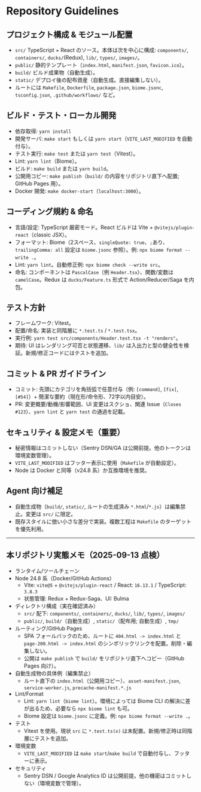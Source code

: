 # Repository Guidelines

## プロジェクト構成 & モジュール配置

- `src/` TypeScript + React のソース。本体は次を中心に構成: `components/`, `containers/`, `ducks/`(Redux), `lib/`, `types/`, `images/`。
- `public/` 静的テンプレート（`index.html`, `manifest.json`, `favicon.ico`）。
- `build/` ビルド成果物（自動生成）。
- `static/` デプロイ後の配布資産（自動生成。直接編集しない）。
- ルートには `Makefile`, `Dockerfile`, `package.json`, `biome.jsonc`, `tsconfig.json`, `.github/workflows/` など。

## ビルド・テスト・ローカル開発

- 依存取得: `yarn install`
- 開発サーバ: `make start` もしくは `yarn start`（`VITE_LAST_MODIFIED` を自動付与）。
- テスト実行: `make test` または `yarn test`（Vitest）。
- Lint: `yarn lint`（Biome）。
- ビルド: `make build` または `yarn build`。
- 公開用コピー: `make publish`（`build/` の内容をリポジトリ直下へ配置; GitHub Pages 用）。
- Docker 開発: `make docker-start`（`localhost:3000`）。

## コーディング規約 & 命名

- 言語/設定: TypeScript 厳密モード。React ビルドは Vite + `@vitejs/plugin-react`（classic JSX）。
- フォーマット: Biome（2スペース、`singleQuote: true`、`;`あり、`trailingComma: all` 設定は `biome.jsonc` 参照）。例: `npx biome format --write .`。
- Lint: `yarn lint`。自動修正例: `npx biome check --write src`。
- 命名: コンポーネントは `PascalCase`（例 `Header.tsx`）、関数/変数は `camelCase`。Redux は `ducks/Feature.ts` 形式で Action/Reducer/Saga を内包。

## テスト方針

- フレームワーク: Vitest。
- 配置/命名: 実装と同階層に `*.test.ts` / `*.test.tsx`。
- 実行例: `yarn test src/components/Header.test.tsx -t "renders"`。
- 期待: UI はレンダリング可否と状態遷移、`lib/` は入出力と型の健全性を検証。新規/修正コードにはテストを追加。

## コミット & PR ガイドライン

- コミット: 先頭にカテゴリを角括弧で任意付与（例: `[command]`, `[fix]`, `[#54]`）+ 簡潔な要約（現在形/命令形、72字以内目安）。
- PR: 変更概要/動機/影響範囲、UI 変更はスクショ、関連 Issue（`Closes #123`）、`yarn lint` と `yarn test` の通過を記載。

## セキュリティ & 設定メモ（重要）

- 秘密情報はコミットしない（Sentry DSN/GA は公開前提。他のトークンは環境変数管理）。
- `VITE_LAST_MODIFIED` はフッター表示に使用（`Makefile` が自動設定）。
- Node は Docker と同等（v24.8 系）か互換環境を推奨。

## Agent 向け補足

- 自動生成物（`build/`, `static/`, ルートの生成済み `*.html`/`*.js`）は編集禁止。変更は `src/` に限定。
- 既存スタイルに倣い小さな差分で実装。複数工程は `Makefile` のターゲットを優先利用。

---

## 本リポジトリ実態メモ（2025-09-13 点検）

- ランタイム/ツールチェーン
- Node 24.8 系（Docker/GitHub Actions）
  - Vite: `vite@5` + `@vitejs/plugin-react` / React: `16.13.1` / TypeScript: `3.8.3`
  - 状態管理: Redux + Redux-Saga、UI: Bulma
- ディレクトリ構成（実在確認済み）
  - `src/` 配下: `components/`, `containers/`, `ducks/`, `lib/`, `types/`, `images/`
  - `public/`, `build/`（自動生成）, `static/`（配布用; 自動生成）, `tmp/`
- ルーティング/GitHub Pages
  - SPA フォールバックのため、ルートに `404.html -> index.html` と `page-200.html -> index.html` のシンボリックリンクを配置。削除・編集しない。
  - 公開は `make publish` で `build/` をリポジトリ直下へコピー（GitHub Pages 向け）。
- 自動生成物の具体例（編集禁止）
  - ルート直下の `index.html`（公開用コピー）、`asset-manifest.json`, `service-worker.js`, `precache-manifest.*.js`
- Lint/Format
  - Lint: `yarn lint`（`biome lint`）。環境によっては Biome CLI の解決に差が出るため、必要なら `npx biome lint` も可。
  - Biome 設定は `biome.jsonc` に定義。例: `npx biome format --write .`。
- テスト
  - Vitest を使用。現状 `src` に `*.test.ts(x)` は未配置。新規/修正時は同階層にテストを追加。
- 環境変数
  - `VITE_LAST_MODIFIED` は `make start`/`make build` で自動付与し、フッターに表示。
- セキュリティ
  - Sentry DSN / Google Analytics ID は公開前提。他の機密はコミットしない（環境変数で管理）。
